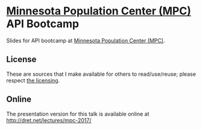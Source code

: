 # [Minnesota Population Center (MPC)](https://pop.umn.edu/) API Bootcamp

Slides for API bootcamp at [Minnesota Population Center (MPC)](https://pop.umn.edu/).


## License

These are sources that I make available for others to read/use/reuse; please respect [the licensing](../LICENSE).


## Online

The presentation version for this talk is available online at http://dret.net/lectures/mpc-2017/
